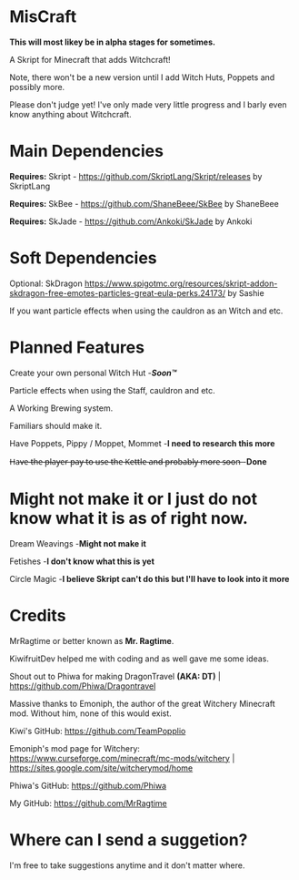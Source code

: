 # MisCraft
**This will most likey be in alpha stages for sometimes.**

A Skript for Minecraft that adds Witchcraft!

Note, there won't be a new version until I add Witch Huts, Poppets and possibly more.

Please don't judge yet! I've only made very little progress and I barly even know anything about Witchcraft.

# Main Dependencies
**Requires:** Skript - https://github.com/SkriptLang/Skript/releases	by SkriptLang

**Requires:** SkBee - https://github.com/ShaneBeee/SkBee by ShaneBeee

**Requires:** SkJade - https://github.com/Ankoki/SkJade by Ankoki

# Soft Dependencies

Optional: SkDragon https://www.spigotmc.org/resources/skript-addon-skdragon-free-emotes-particles-great-eula-perks.24173/ by Sashie

If you want particle effects when using the cauldron as an Witch and etc.

# Planned Features

Create your own personal Witch Hut -***Soon™***

Particle effects when using the Staff, cauldron and etc.

A Working Brewing system.

Familiars should make it.

Have Poppets, Pippy / Moppet, Mommet -**I need to research this more**

H̶a̶v̶e̶ ̶t̶h̶e̶ ̶p̶l̶a̶y̶e̶r̶ ̶p̶a̶y̶ ̶t̶o̶ ̶u̶s̶e̶ ̶t̶h̶e̶ ̶K̶e̶t̶t̶l̶e̶ ̶a̶n̶d̶ ̶p̶r̶o̶b̶a̶b̶l̶y̶ ̶m̶o̶r̶e̶ ̶s̶o̶o̶n̶  -**Done**

# Might not make it or I just do not know what it is as of right now.

Dream Weavings -**Might not make it**

Fetishes -**I don't know what this is yet**

Circle Magic -**I believe Skript can't do this but I'll have to look into it more**

# Credits
MrRagtime or better known as **Mr. Ragtime**.

KiwifruitDev helped me with coding and as well gave me some ideas.

Shout out to Phiwa for making DragonTravel **(AKA: DT)** | https://github.com/Phiwa/Dragontravel

Massive thanks to Emoniph, the author of the great Witchery Minecraft mod. Without him, none of this would exist.

Kiwi's GitHub: https://github.com/TeamPopplio

Emoniph's mod page for Witchery:
https://www.curseforge.com/minecraft/mc-mods/witchery | https://sites.google.com/site/witcherymod/home

Phiwa's GitHub: https://github.com/Phiwa

My GitHub: https://github.com/MrRagtime

# Where can I send a suggetion?

I'm free to take suggestions anytime and it don't matter where.
